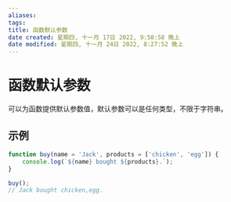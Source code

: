 ```yaml
---
aliases: 
tags: 
title: 函数默认参数
date created: 星期四, 十一月 17日 2022, 9:50:58 晚上
date modified: 星期四, 十一月 24日 2022, 8:27:52 晚上
---
```


# 函数默认参数

可以为函数提供默认参数值，默认参数可以是任何类型，不限于字符串。

## 示例

```javascript
function buy(name = 'Jack', products = ['chicken', 'egg']) {
	console.log(`${name} bought ${products}.`);
}

buy();
// Jack bought chicken,egg.
```
